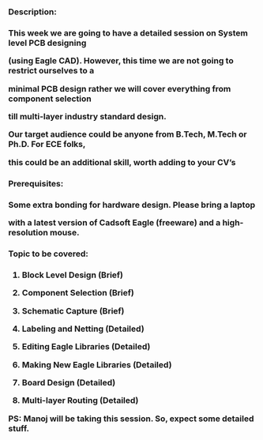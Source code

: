 <h3> Description: <h3> 

This week we are going to have a detailed session on System level PCB designing

(using Eagle CAD). However, this time we are not going to restrict ourselves to a 

minimal PCB design rather we will cover everything from component selection 

till multi-layer industry standard design. 

Our target audience could be anyone from B.Tech, M.Tech or Ph.D. For ECE folks, 

this could be an additional skill, worth adding to your CV’s

<h3>Prerequisites:<h3> Some extra bonding for hardware design. Please bring a laptop 

with a latest version of Cadsoft Eagle (freeware) and a high-resolution mouse.

<h3>Topic to be covered:<h3>

1. Block Level Design (Brief)

2. Component Selection (Brief)

3. Schematic Capture (Brief)

4. Labeling and Netting (Detailed)

5. Editing Eagle Libraries (Detailed)

6. Making New Eagle Libraries (Detailed)

7. Board Design (Detailed)

8. Multi-layer Routing (Detailed)

PS: Manoj will be taking this session. So, expect some detailed stuff.
